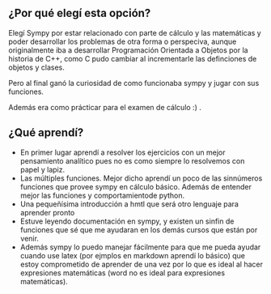 ## ¿Por qué elegí esta opción?
Elegí Sympy por estar relacionado con parte de cálculo y las matemáticas y poder desarrollar
los problemas de otra forma o perspeciva, aunque originalmente iba a 
desarrollar Programación Orientada a Objetos por la historia de C++, como C
pudo cambiar al incrementarle las definciones de objetos y clases.

Pero al final ganó la curiosidad de como funcionaba sympy y jugar con sus funciones.

Además era como prácticar para el examen de cálculo :) .
## ¿Qué aprendí?
- En primer lugar aprendí a resolver los ejercicios con un mejor pensamiento analítico pues no es como siempre lo resolvemos con papel y lapiz.
- Las múltiples funciones. Mejor dicho aprendí un poco de las sinnúmeros
funciones que provee sympy en cálculo básico. Además de entender mejor las funciones 
y comportamientode python.
- Una pequeñísima introducción a hmtl que será otro lenguaje para aprender pronto 
- Estuve leyendo documentación en sympy, y existen un sinfin de funciones que sé que me ayudaran en los demás cursos que están por venir. 
- Además sympy lo puedo manejar fácilmente para que me pueda ayudar cuando use 
latex (por ejmplos en markdown aprendí lo básico) que estoy comprometido de aprender de una vez por lo que es ideal al hacer 
expresiones matemáticas (word no es ideal para expresiones matemáticas).